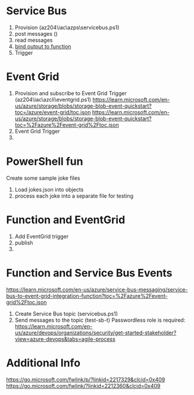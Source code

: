 # Service Bus
1. Provision (az204\iac\azps\servicebus.ps1)
2. post messages ()
3. read messages
4. [bind output to function](https://learn.microsoft.com/en-us/azure/azure-functions/functions-bindings-service-bus?tabs=isolated-process%2Cextensionv5%2Cextensionv3&pivots=programming-language-csharp)
5. Trigger

# Event Grid
1. Provision and subscribe to Event Grid Trigger (az204\iac\azcli\eventgrid.ps1)
https://learn.microsoft.com/en-us/azure/storage/blobs/storage-blob-event-quickstart?toc=/azure/event-grid/toc.json
https://learn.microsoft.com/en-us/azure/storage/blobs/storage-blob-event-quickstart?toc=%2Fazure%2Fevent-grid%2Ftoc.json
2. Event Grid Trigger
3. 

# PowerShell fun
Create some sample joke files
1. Load jokes.json into objects
2. process each joke into a separate file for testing

# Function and EventGrid
1. Add EventGrid trigger
2. publish
3. 

# Function and Service Bus Events
https://learn.microsoft.com/en-us/azure/service-bus-messaging/service-bus-to-event-grid-integration-function?toc=%2Fazure%2Fevent-grid%2Ftoc.json
1. Create Service Bus topic (servicebus.ps1)
2. Send messages to the topic (test-sb-t)
Passwordless role is required: https://learn.microsoft.com/en-us/azure/devops/organizations/security/get-started-stakeholder?view=azure-devops&tabs=agile-process


# Additional Info
https://go.microsoft.com/fwlink/p/?linkid=2217329&clcid=0x409
https://go.microsoft.com/fwlink/?linkid=2212360&clcid=0x409








